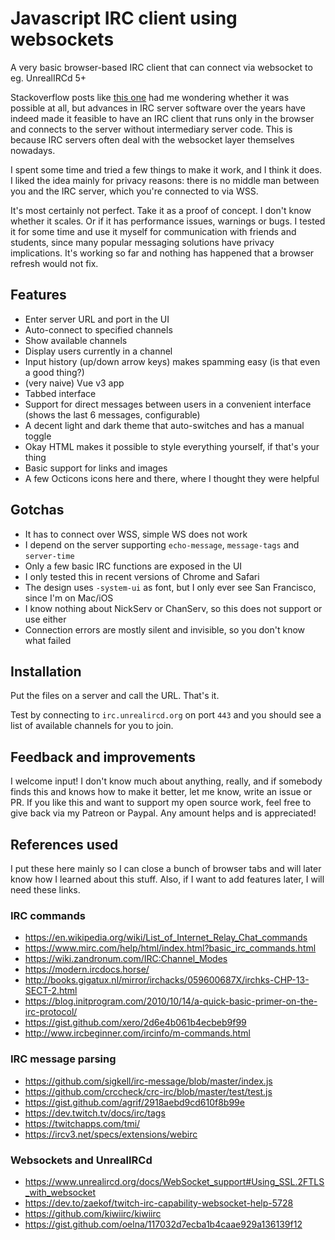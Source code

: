# Javascript IRC client using websockets

A very basic browser-based IRC client that can connect via websocket to eg. UnrealIRCd 5+

Stackoverflow posts like [this one](https://stackoverflow.com/questions/30991814/browser-javascript-app-irc-connection) had me wondering whether it was possible at all, but advances in IRC server software over the years have indeed made it feasible to have an IRC client that runs only in the browser and connects to the server without intermediary server code. This is because IRC servers often deal with the websocket layer themselves nowadays.

I spent some time and tried a few things to make it work, and I think it does. I liked the idea mainly for privacy reasons: there is no middle man between you and the IRC server, which you're connected to via WSS.

It's most certainly not perfect. Take it as a proof of concept. I don't know whether it scales. Or if it has performance issues, warnings or bugs. I tested it for some time and use it myself for communication with friends and students, since many popular messaging solutions have privacy implications. It's working so far and nothing has happened that a browser refresh would not fix.

## Features

- Enter server URL and port in the UI
- Auto-connect to specified channels
- Show available channels
- Display users currently in a channel
- Input history (up/down arrow keys) makes spamming easy (is that even a good thing?)
- (very naive) Vue v3 app
- Tabbed interface
- Support for direct messages between users in a convenient interface (shows the last 6 messages, configurable)
- A decent light and dark theme that auto-switches and has a manual toggle
- Okay HTML makes it possible to style everything yourself, if that's your thing
- Basic support for links and images
- A few Octicons icons here and there, where I thought they were helpful

## Gotchas

- It has to connect over WSS, simple WS does not work
- I depend on the server supporting `echo-message`, `message-tags` and `server-time`
- Only a few basic IRC functions are exposed in the UI
- I only tested this in recent versions of Chrome and Safari
- The design uses `-system-ui` as font, but I only ever see San Francisco, since I'm on Mac/iOS
- I know nothing about NickServ or ChanServ, so this does not support or use either
- Connection errors are mostly silent and invisible, so you don't know what failed

## Installation

Put the files on a server and call the URL. That's it.

Test by connecting to `irc.unrealircd.org` on port `443` and you should see a list of available channels for you to join.

## Feedback and improvements

I welcome input! I don't know much about anything, really, and if somebody finds this and knows how to make it better, let me know, write an issue or PR. If you like this and want to support my open source work, feel free to give back via my Patreon or Paypal. Any amount helps and is appreciated!

## References used

I put these here mainly so I can close a bunch of browser tabs and will later know how I learned about this stuff. Also, if I want to add features later, I will need these links.

### IRC commands

- https://en.wikipedia.org/wiki/List_of_Internet_Relay_Chat_commands
- https://www.mirc.com/help/html/index.html?basic_irc_commands.html
- https://wiki.zandronum.com/IRC:Channel_Modes
- https://modern.ircdocs.horse/
- http://books.gigatux.nl/mirror/irchacks/059600687X/irchks-CHP-13-SECT-2.html
- https://blog.initprogram.com/2010/10/14/a-quick-basic-primer-on-the-irc-protocol/
- https://gist.github.com/xero/2d6e4b061b4ecbeb9f99
- http://www.ircbeginner.com/ircinfo/m-commands.html

### IRC message parsing

- https://github.com/sigkell/irc-message/blob/master/index.js
- https://github.com/crccheck/crc-irc/blob/master/test/test.js
- https://gist.github.com/agrif/2918aebd9cd610f8b99e
- https://dev.twitch.tv/docs/irc/tags
- https://twitchapps.com/tmi/
- https://ircv3.net/specs/extensions/webirc

### Websockets and UnrealIRCd

- https://www.unrealircd.org/docs/WebSocket_support#Using_SSL.2FTLS_with_websocket
- https://dev.to/zaekof/twitch-irc-capability-websocket-help-5728
- https://github.com/kiwiirc/kiwiirc
- https://gist.github.com/oelna/117032d7ecba1b4caae929a136139f12
